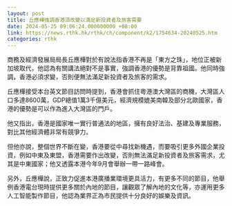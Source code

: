 ```yaml
---
layout: post
title: 丘應樺強調香港須改變以滿足新投資者及旅客需要
date: 2024-05-25 09:06:24.000000000 +08:00
link: https://news.rthk.hk/rthk/ch/component/k2/1754634-20240525.htm
categories: rthk
---
```


商務及經濟發展局局長丘應樺對於有說法指香港不再是「東方之珠」，地位正被新加坡取代，他認為有關講法絕對不是事實，強調香港的優勢是背靠祖國。他同時強調，香港必須求變，否則便無法滿足新投資者及旅客的需求。

丘應樺接受本台英文節目訪問時提到，香港會抓住粵港澳大灣區的商機，大灣區人口多達8600萬，GDP總值1萬3千億美元，經濟規模媲美南韓及部分北歐國家，香港的優勢是可以作為進入大灣區的門戶。

他又指出，香港是國家唯一實行普通法的地區，擁有良好法治、基建及專業服務，對比其他經濟體非常有競爭力。

但他亦說，整個世界不斷在變，香港要從中尋找新機遇，而要吸引更多外國企業投資，例如中東及東盟，香港需要作出改變，否則無法滿足新投資者及旅客需求，尤其是中東國家；他又透露本港今年9月會舉辦一帶一路峰會。

另外，丘應樺說，正致力促進本港廣播業環境更具活力，有更多不同的節目，他舉例香港電台現時提供更多關於內地的節目，讓觀眾了解內地的文化等，亦運用更多人工智能製作節目，他認為業界正為市民提供十分良好的娛樂及資訊。　
